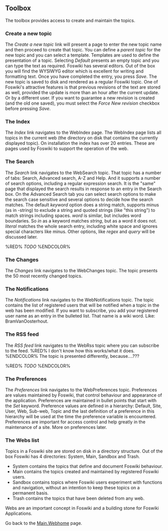 ## Toolbox
The toolbox provides access to create and maintain the topics.

### Create a new topic
The _Create a new topic_ link will present a page to enter the new topic name and then proceed to create that topic.
You can define a _parent topic_ for the new topic and you can select a template. Templates are used to define the presentation of a topic.
Selecting _Default_ presents an empty topic and you can type the text as required. Foswiki has several editors.
Out of the box you will find the WYSIWYG editor which is excellent for writing and formatting text.
Once you have completed the entry, you press _Save_. The new topic is saved to disk and rendered as a regular Foswiki topic.
One of Foswiki's attractive features is that previous revisions of the text are stored as well,
provided the update is more than an hour after the current update. Or by a different user.
If you want to guarantee a new revision is created (and the old one saved),
you must select the _Force New revision_ checkbox before pressing _Save_.

### The Index
The _Index_ link navigates to the WebIndex page.
The WebIndex page lists all topics in the current web (the directory on disk that contains the currently displayed topic).
On installation the index has over 20 entries. These are pages used by Foswiki to support the operation of the web.

### The Search
The _Search_ link navigates to the WebSearch topic.
That topic has a number of tabs: Search, Advanced search, A-Z and Help.
And it supports a number of search options, including a regular expression search.
It is the "same" page that displayed the search results in response to an entry in the Search box.
On the Advanced Search tab you can select search options to make the search case sensitive and several options to decide how the search matches.
The default _keyword_ option does a string match, supports minus (as in -string) to exclude a string and quoted strings
(like "this string") to match strings including spaces. _word_ is similar, but includes word boundaries.
So _in_ as a keyword matches _string_, but as a word it does not. _literal_ matches the whole search entry,
including white space and ignores special characters like minus. Other options, like _regex_ and _query_ will be discussed later.

%RED% *TODO* %ENDCOLOR%

### The Changes
The _Changes_ link navigates to  the WebChanges topic. The topic presents the 50 most recently changed topics.

### The Notifications
The _Notifications_ link navigates to  the WebNotifications topic.
The topic contains the list of registered users that will be notified when a topic in the web has been modified.
If you want to subscribe, you add your registered user name as an entry in the bulleted list.
That name is a wiki word. Like: BramVanOosterhout.

### The RSS feed
The _RSS feed_ link navigates to the WebRss topic where you can subscribe to the feed.
%RED% I don't know how this works/what it does. %ENDCOLOR% The topic is presented differently, because....???

%RED% *TODO* %ENDCOLOR%

### The Preferences
The _Preferences_ link navigates to the WebPreferences topic.
Preferences are values maintained by Foswiki, that control behaviour and appearance of the application.
Preferences are maintained in bullet points that start with the _Set_ keyword.
Preference values are defined in a hierarchy: Default, Site, User, Web, Sub-web, Topic
and the last definition of a preference in this hierarchy will be used at the time the preference variable is encountered.
Preferences are important for access control and help greatly in the maintenance of a site. More on preferences later. 

### The Webs list
Topics in a  Foswiki site are stored on disk in a directory structure.
Out of the box Foswiki has 4 directories: System, Main, Sandbox and Trash.
*   System contains the topics that define and document Foswiki behaviour.
*   Main contains the topics created and maintained by registered Foswiki users.
*   Sandbox contains topics where Foswiki users experiment with functions and navigation, without an intention to keep these topics on a permanent basis.
*   Trash contains the topics that have been deleted from any web.

Webs are an important concept in Foswiki and a building stone for Foswiki Applications.

Go back to the [Main.Webhome](https://[[HOST_SUBDOMAIN]]-80-[[KATACODA_HOST]].environments.katacoda.com/foswiki) page.

